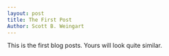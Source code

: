 ```yaml
---
layout: post
title: The First Post
Author: Scott B. Weingart
---
```

This is the first blog posts. Yours will look quite similar.

